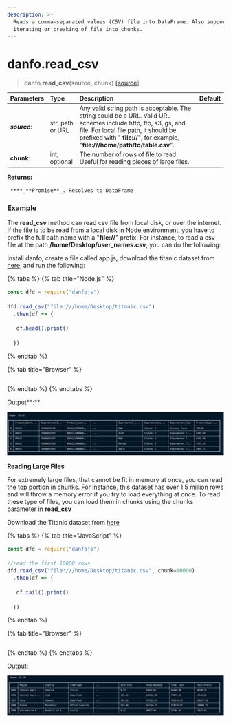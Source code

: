 ```yaml
---
description: >-
  Reads a comma-separated values (CSV) file into DataFrame. Also supports
  iterating or breaking of file into chunks.
---
```


# danfo.read\_csv

> danfo.**read\_csv**\(source, chunk\) [\[source](https://github.com/opensource9ja/danfojs/blob/master/danfojs/src/io/reader.js#L21)\]

| **Parameters** | Type | Description | Default |
| :--- | :--- | :--- | :--- |
| _**source**_: | str, path or URL  | Any valid string path is acceptable. The string could be a URL. Valid URL schemes include http, ftp, s3, gs, and file. For local file path, it should be prefixed with " **file://**", for example, "**file:///home/path/to/table.csv**". |  |
| **chunk**: |  int, optional | The number of rows of file to read. Useful for reading pieces of large files. |  |

**Returns:**

     ****_**Promise**_. Resolves to DataFrame

### Example

The **read\_csv** method can read csv file from local disk, or over the internet. If the file is to be read from a local disk in Node environment, you have to prefix the full path name with a "**file://**" prefix. For instance, to read a csv file at the path **/home/Desktop/user\_names.csv**, you can do the following:

Install danfo, create a file called app.js, download the titanic dataset from [here](https://web.stanford.edu/class/archive/cs/cs109/cs109.1166/stuff/titanic.csv), and run the following: 

{% tabs %}
{% tab title="Node.js" %}
```javascript
const dfd = require("danfojs")

dfd.read_csv("file:///home/Desktop/titanic.csv")
  .then(df => {
  
   df.head().print()

  })
```
{% endtab %}

{% tab title="Browser" %}
```

```
{% endtab %}
{% endtabs %}

Output**:**

![Output of head function in the console](../../.gitbook/assets/image%20%281%29.png)

**Reading Large Files**

For extremely large files, that cannot be fit in memory at once, you can read the top portion in chunks. For instance, this [dataset](http://eforexcel.com/wp/wp-content/uploads/2017/07/1500000%20Sales%20Records.7z) has over 1.5 million rows and will throw a memory error if you try to load everything at once. To read these type of files, you can load them in chunks using the chunks parameter in **read\_csv**

Download the Titanic dataset from [here](http://eforexcel.com/wp/wp-content/uploads/2017/07/1500000%20Sales%20Records.7z)

{% tabs %}
{% tab title="JavaScript" %}
```javascript
const dfd = require("danfojs")

//read the first 10000 rows
dfd.read_csv("file:///home/Desktop/titanic.csv", chunk=10000)
  .then(df => {
  
   df.tail().print()

  })
```
{% endtab %}

{% tab title="Browser" %}
```

```
{% endtab %}
{% endtabs %}

Output:

![The last 5 rows of the big dataset](../../.gitbook/assets/image%20%283%29.png)

